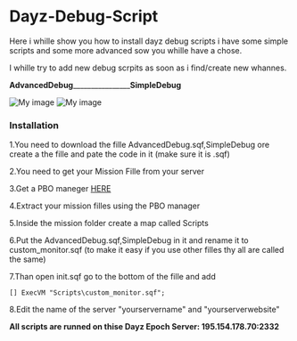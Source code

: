 Dayz-Debug-Script
=================

Here i whille show you how to install dayz debug scripts i have some simple scripts and some more advanced sow you whille have a chose.

I whille try to add new debug scrpits as soon as i find/create new whannes.



<b>AdvancedDebug</b>________________<b>SimpleDebug</b> 

![My image](http://d1zjcuqflbd5k.cloudfront.net/files/acc_92467/eMOp?response-content-disposition=inline;%20filename=Screenshot%20on%2010.12.2013%20at%2010.05.21%20AM.png;%20filename*=UTF-8%27%27Screenshot%20on%2010.12.2013%20at%2010.05.21%20AM.png&Expires=1381566524&Signature=Mc9Jqh7PtDXTJMjfrgMppQc8mOAExVbXgU8eTcbT7dhOK-LOLJRyRAUTKMLi7njeDxD6UnZAwoztXNWY1NWVCq-QIryAe0srv34PF7f8CMSAXoDg54SWZArHkyb2G59MGfMkA2eWzdoV0dvpE69xg88D3Okse41LUfNE9LBCofA_&Key-Pair-Id=APKAJTEIOJM3LSMN33SA)     ![My image](http://d1zjcuqflbd5k.cloudfront.net/files/acc_92467/c4cu?response-content-disposition=inline;%20filename=Screenshot%20on%2010.12.2013%20at%2012.54.44%20PM.png;%20filename*=UTF-8%27%27Screenshot%20on%2010.12.2013%20at%2012.54.44%20PM.png&Expires=1381575515&Signature=Zmjsl16fT4vmNYKA4t08gxIvlL3LAYSzdcJrXO552v8vFvCeBYmxSiDpNc6LHST~kfAnL1fyoYQd7MLHubGSj~sE7c8Kf2ESNMMBKcqmGMNd2XsFquoHswOxhbsx5NYPbJYxQ7PKIDlCaq7dIq7RPzr5CPiWWgJz3cErBQXf3W8_&Key-Pair-Id=APKAJTEIOJM3LSMN33SA)



<h3>Installation</h3>

1.You need to download the fille AdvancedDebug.sqf,SimpleDebug ore create a the fille and pate the code in it (make sure it is .sqf)

2.You need to get your Mission Fille from your server

3.Get a PBO maneger <a href="http://www.armaholic.com/page.php?id=16369">HERE</a>

4.Extract your mission filles using the PBO manager

5.Inside the mission folder create a map called Scripts

6.Put the AdvancedDebug.sqf,SimpleDebug in it and rename it to custom_monitor.sqf (to make it easy if you use other filles thy all are called the same)

7.Than open init.sqf go to the bottom of the fille and add

    [] ExecVM "Scripts\custom_monitor.sqf";
    
8.Edit the name of the server "yourservername" and "yourserverwebsite"
 


<b>All scripts are runned on thise Dayz Epoch Server: 195.154.178.70:2332</b>
